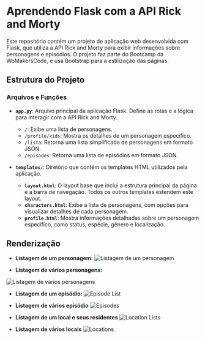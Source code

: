 # Aprendendo Flask com a API Rick and Morty

Este repositório contém um projeto de aplicação web desenvolvida com Flask, que utiliza a API Rick and Morty para exibir informações sobre personagens e episódios. O projeto faz parte do Bootcamp da WoMakersCode, e usa Bootstrap para a estilização das páginas.

## Estrutura do Projeto

### Arquivos e Funções

- **`app.py`**: Arquivo principal da aplicação Flask. Define as rotas e a lógica para interagir com a API Rick and Morty. 
  - `/`: Exibe uma lista de personagens.
  - `/profile/<id>`: Mostra os detalhes de um personagem específico.
  - `/lista`: Retorna uma lista simplificada de personagens em formato JSON.
  - `/episodes`: Retorna uma lista de episódios em formato JSON.

- **`templates/`**: Diretório que contém os templates HTML utilizados pela aplicação.
  - **`layout.html`**: O layout base que inclui a estrutura principal da página e a barra de navegação. Todos os outros templates estendem este layout.
  - **`characters.html`**: Exibe a lista de personagens, com opções para visualizar detalhes de cada personagem.
  - **`profile.html`**: Mostra informações detalhadas sobre um personagem específico, como status, espécie, gênero e localização.


## Renderização 
- **Listagem de um personagem:**
![Listagem de um personagem](https://i.postimg.cc/zD7KsZsF/1.png)

- **Listagem de vários personagens:**

![Listagem de vários personagens](https://i.postimg.cc/W3wnhDhd/2.png)

- **Listagem de um episódio:**
![Episode List](https://i.postimg.cc/VL9WXnf5/episode-list.png)

- **Listagem de vários episódio**
![Episodes](https://i.postimg.cc/HkB0hm7g/episodes.png)

- **Listagem de um local e seus residentes**
![Location Lists](https://i.postimg.cc/MGH0kLyj/location-lists.png)

- **Listagem de vários locais**
![Locations](https://i.postimg.cc/CK2Gw4Nr/locations.png)
